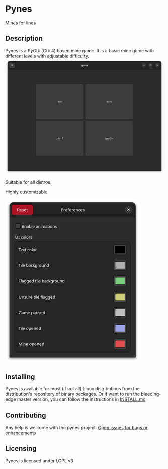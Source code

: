 # Pynes

Mines for lines

## Description
Pynes is a PyGtk (Gtk 4) based mine game. It is a basic mine game with different levels with adjustable difficulty.
![App Window](https://github.com/astraldev/pynes/blob/master/images/app.png)

Suitable for all distros.

Highly customizable

![Preference Window](https://github.com/astraldev/pynes/blob/master/images/pref.png)


## Installing
Pynes is available for most (if not all) Linux distributions from the distribution's repository of binary packages. Or if want to run the bleeding-edge master version, you can follow the instructions in [INSTALL.md](https://github.com/astraldev/pynes/blob/master/INSTALL.md)

## Contributing
Any help is welcome with the pynes project.
[Open issues for bugs or enhancements](https://github.com/astraldev/pynes/issues/new)

## Licensing
Pynes is licensed under LGPL v3
